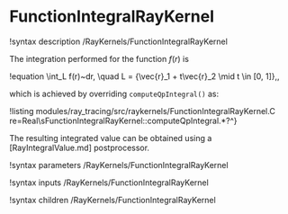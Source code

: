 # FunctionIntegralRayKernel

!syntax description /RayKernels/FunctionIntegralRayKernel

The integration performed for the function $f(r)$ is

!equation
\int_L f(r)~dr, \quad L = \{\vec{r}_1 + t\vec{r}_2 \mid t \in [0, 1]\}\,,

which is achieved by overriding `computeQpIntegral()` as:

!listing modules/ray_tracing/src/raykernels/FunctionIntegralRayKernel.C re=Real\sFunctionIntegralRayKernel::computeQpIntegral.*?^}

The resulting integrated value can be obtained using a [RayIntegralValue.md] postprocessor.

!syntax parameters /RayKernels/FunctionIntegralRayKernel

!syntax inputs /RayKernels/FunctionIntegralRayKernel

!syntax children /RayKernels/FunctionIntegralRayKernel
